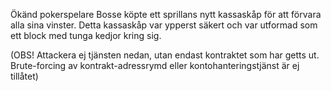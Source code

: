 Ökänd pokerspelare Bosse köpte ett sprillans nytt kassaskåp för att förvara alla sina vinster. Detta kassaskåp var ypperst säkert och var utformad som ett block med tunga kedjor kring sig.

(OBS! Attackera ej tjänsten nedan, utan endast kontraktet som har getts ut. Brute-forcing av kontrakt-adressrymd eller kontohanteringstjänst är ej tillåtet)
